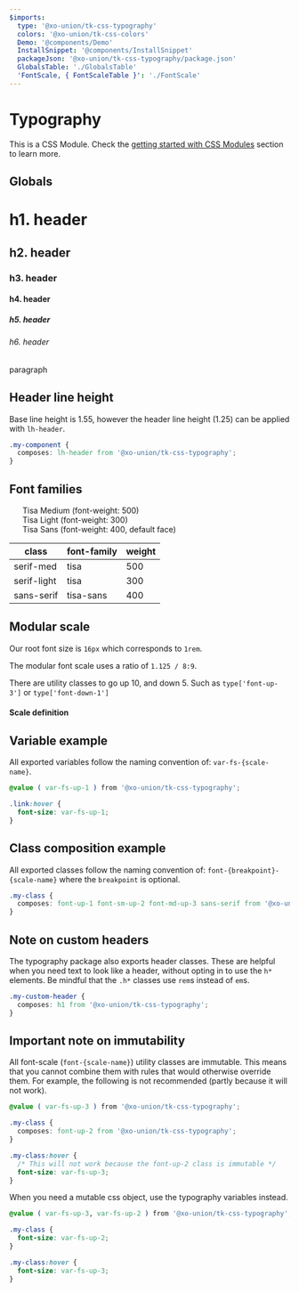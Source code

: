 ```yaml
---
$imports:
  type: '@xo-union/tk-css-typography'
  colors: '@xo-union/tk-css-colors'
  Demo: '@components/Demo'
  InstallSnippet: '@components/InstallSnippet'
  packageJson: '@xo-union/tk-css-typography/package.json'
  GlobalsTable: './GlobalsTable'
  'FontScale, { FontScaleTable }': './FontScale'
---
```


# Typography

This is a CSS Module. Check the [getting started with CSS Modules](/pattern-library/getting-started/css-modules) section to learn more.

<InstallSnippet packageJson={packageJson} />

## Globals

<div className={colors['fg-gray-4']}>
  <h1>h1. header</h1>
  <h2>h2. header</h2>
  <h3>h3. header</h3>
  <h4>h4. header</h4>
  <h5>h5. header</h5>
  <h6>h6. header</h6>
  <p>paragraph</p>
</div>

<GlobalsTable />

## Header line height

Base line height is 1.55, however the header line height (1.25) can be applied with `lh-header`.

```css
.my-component {
  composes: lh-header from '@xo-union/tk-css-typography';
}
```
## Font families

<ul>
  <div className={type.serifMed}>Tisa Medium (font-weight: 500)</div>
  <div className={type.serifLight}>Tisa Light (font-weight: 300)</div>
  <div className={type.sansSerif}>Tisa Sans (font-weight: 400, default face)</div>
</ul>


| class | font-family | weight |
|-------|-------------|--------|
|serif-med|tisa |500|
|serif-light|tisa |300|
|sans-serif|tisa-sans |400|

## Modular scale

Our root font size is `16px` which corresponds to `1rem`.

The modular font scale uses a ratio of `1.125 / 8:9`.

There are utility classes to go up 10, and down 5. Such as `type['font-up-3']` or `type['font-down-1']`

<FontScale />

#### Scale definition

<FontScaleTable />


## Variable example

All exported variables follow the naming convention of: `var-fs-{scale-name}`.

```css
@value ( var-fs-up-1 ) from '@xo-union/tk-css-typography';

.link:hover {
  font-size: var-fs-up-1;
}
```

## Class composition example

All exported classes follow the naming convention of: `font-{breakpoint}-{scale-name}` where the `breakpoint` is optional.

```css
.my-class {
  composes: font-up-1 font-sm-up-2 font-md-up-3 sans-serif from '@xo-union/tk-css-typography';
}
```

## Note on custom headers

The typography package also exports header classes. These are helpful when you need text to look like a header, without opting in to use the `h*` elements. Be mindful that the `.h*` classes use `rem`s instead of `em`s.

```css
.my-custom-header {
  composes: h1 from '@xo-union/tk-css-typography';
}
```

## Important note on immutability

All font-scale (`font-{scale-name}`) utility classes are immutable. This means that you cannot combine them with rules that would otherwise override them. For example, the following is not recommended (partly because it will not work).

```css
@value ( var-fs-up-3 ) from '@xo-union/tk-css-typography';

.my-class {
  composes: font-up-2 from '@xo-union/tk-css-typography';
}

.my-class:hover {
  /* This will not work because the font-up-2 class is immutable */
  font-size: var-fs-up-3;
}
```

When you need a mutable css object, use the typography variables instead.

```css
@value ( var-fs-up-3, var-fs-up-2 ) from '@xo-union/tk-css-typography';

.my-class {
  font-size: var-fs-up-2;
}

.my-class:hover {
  font-size: var-fs-up-3;
}
```
